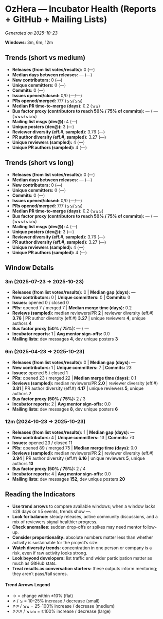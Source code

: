 # OzHera — Incubator Health (Reports + GitHub + Mailing Lists)
_Generated on 2025-10-23_

**Windows:** 3m, 6m, 12m

## Trends (short vs medium)

- **Releases (from list votes/results):** 0 (—)
- **Median days between releases:** — (—)
- **New contributors:** 0 (—)
- **Unique committers:** 0 (—)
- **Commits:** 0 (—)
- **Issues opened/closed:** 0/0 (—/—)
- **PRs opened/merged:** 7/7 (↘↘/↘↘)
- **Median PR time-to-merge (days):** 0.2 (↘↘)
- **Bus factor proxy (contributors to reach 50% / 75% of commits):** — / — (↘↘↘/↘↘↘)
- **Mailing list msgs (dev@):** 4 (—)
- **Unique posters (dev@):** 3 (—)
- **Reviewer diversity (eff.#, sampled):** 3.76 (—)
- **PR author diversity (eff.#, sampled):** 3.27 (—)
- **Unique reviewers (sampled):** 4 (—)
- **Unique PR authors (sampled):** 4 (—)

## Trends (short vs long)

- **Releases (from list votes/results):** 0 (—)
- **Median days between releases:** — (—)
- **New contributors:** 0 (—)
- **Unique committers:** 0 (—)
- **Commits:** 0 (—)
- **Issues opened/closed:** 0/0 (—/—)
- **PRs opened/merged:** 7/7 (↘↘/↘↘)
- **Median PR time-to-merge (days):** 0.2 (↘↘↘)
- **Bus factor proxy (contributors to reach 50% / 75% of commits):** — / — (↘↘↘/↘↘↘)
- **Mailing list msgs (dev@):** 4 (—)
- **Unique posters (dev@):** 3 (—)
- **Reviewer diversity (eff.#, sampled):** 3.76 (—)
- **PR author diversity (eff.#, sampled):** 3.27 (—)
- **Unique reviewers (sampled):** 4 (—)
- **Unique PR authors (sampled):** 4 (—)

## Window Details
### 3m  (2025-07-23 → 2025-10-23)
- **Releases (from list votes/results):** 0  |  **Median gap (days):** —
- **New contributors:** 0  |  **Unique committers:** 0  |  **Commits:** 0
- **Issues:** opened 0 / closed 0
- **PRs:** opened 7 / merged 7  |  **Median merge time (days):** 0.2
- **Reviews (sampled):** median reviewers/PR **2**  |  reviewer diversity (eff.#) **3.76**  |  PR author diversity (eff.#) **3.27**  |  unique reviewers **4**, unique authors **4**
- **Bus factor proxy (50% / 75%):** — / —
- **Incubator reports:** 1  |  **Avg mentor sign-offs:** 0.0
- **Mailing lists:** dev messages **4**, dev unique posters **3**

### 6m  (2025-04-23 → 2025-10-23)
- **Releases (from list votes/results):** 0  |  **Median gap (days):** —
- **New contributors:** 1  |  **Unique committers:** 7  |  **Commits:** 23
- **Issues:** opened 5 / closed 1
- **PRs:** opened 23 / merged 22  |  **Median merge time (days):** 0.1
- **Reviews (sampled):** median reviewers/PR **2.0**  |  reviewer diversity (eff.#) **3.81**  |  PR author diversity (eff.#) **4.17**  |  unique reviewers **5**, unique authors **7**
- **Bus factor proxy (50% / 75%):** 2 / 3
- **Incubator reports:** 2  |  **Avg mentor sign-offs:** 0.0
- **Mailing lists:** dev messages **8**, dev unique posters **6**

### 12m  (2024-10-23 → 2025-10-23)
- **Releases (from list votes/results):** 1  |  **Median gap (days):** —
- **New contributors:** 4  |  **Unique committers:** 13  |  **Commits:** 70
- **Issues:** opened 23 / closed 11
- **PRs:** opened 89 / merged 75  |  **Median merge time (days):** 0.0
- **Reviews (sampled):** median reviewers/PR **2**  |  reviewer diversity (eff.#) **3.94**  |  PR author diversity (eff.#) **6.16**  |  unique reviewers **5**, unique authors **13**
- **Bus factor proxy (50% / 75%):** 2 / 4
- **Incubator reports:** 4  |  **Avg mentor sign-offs:** 0.0
- **Mailing lists:** dev messages **152**, dev unique posters **20**

## Reading the Indicators
- **Use trend arrows** to compare available windows; when a window lacks ≥28 days or ≥5 events, trends show **—**.
- **Look for balance:** steady releases, active community discussions, and a mix of reviewers signal healthier progress.
- **Check anomalies:** sudden drop-offs or spikes may need mentor follow-up.
- **Consider proportionality:** absolute numbers matter less than whether activity is sustainable for the project’s size.
- **Watch diversity trends:** concentration in one person or company is a risk, even if raw activity looks strong.
- **Look beyond developers:** list traffic and wider participation matter as much as GitHub stats.
- **Treat results as conversation starters:** these outputs inform mentoring; they aren’t pass/fail scores.

#### Trend Arrows Legend
- →  = change within ±10% (flat)
- ↗ / ↘ = 10–25% increase / decrease (small)
- ↗↗ / ↘↘ = 25–100% increase / decrease (medium)
- ↗↗↗ / ↘↘↘ = ≥100% increase / decrease (large)
